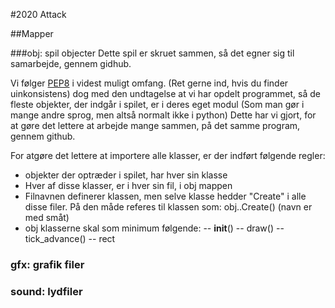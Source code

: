 #2020 Attack

##Mapper

###obj: spil objecter
Dette spil er skruet sammen, så det egner sig til samarbejde, gennem gidhub.

Vi følger [PEP8](https://www.python.org/dev/peps/pep-0008/) i videst muligt omfang. (Ret gerne ind, hvis du finder uinkonsistens) dog med den undtagelse at vi har opdelt programmet, så de fleste objekter, der indgår i spilet, er i deres eget modul (Som man gør i mange andre sprog, men altså normalt ikke i python) 
Dette har vi gjort, for at gøre det lettere at arbejde mange sammen, på det samme program, gennem github.

For atgøre det lettere at importere alle klasser, er der indført følgende regler:
- objekter der optræder i spilet, har hver sin klasse
- Hver af disse klasser, er i hver sin fil, i obj mappen
- Filnavnen definerer klassen, men selve klasse hedder "Create" i alle disse filer. På den måde referes til klassen som: obj.<navn>.Create(<parametre>) (navn er med småt)
- obj klasserne skal som minimum følgende:
-- __init__()
-- draw()
-- tick_advance()
-- rect

### gfx: grafik filer

### sound: lydfiler



